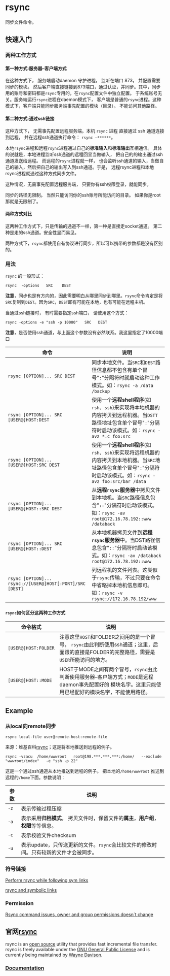 # rsync

同步文件命令。

## 快速入门

### 两种工作方式

#### 第一种方式:服务器–客户端方式

在这种方式下， 服务端启动daemon 守护进程， 监听在端口 873， 并配置需要同步的模块。 然后客户端直接链接到873端口，通过认证，并同步。其中，同步用的账号和密码都是`rsync`专用的，在`rsync`配置文件中独立配置。 于系统账号无关。服务端运行`rsync`进程在daemon模式下， 客户端是普通的`rsync`进程。这种模式下，客户端只能同步服务端事先配置的模块（目录）。 不能访问其他路径。

#### 第二种方式:通过ssh链接

这种方式下， 无需事先配置远程服务端。本机 `rsync` 进程 直接通过 ssh 通道连接到远程， 并在远程ssh通道执行命令： `rsync –******`。

本地`rsync`进程和远程`rsync`进程通过自己的**标准输入**和**标准输出**互相通信。 具体的说就是，本地进程监听ssh通道的远程回显当做输入， 把自己的的输出通过ssh通道发送给远程。 而远程的`rsync`进程就一样， 也会监听ssh通道的输入，当做自己的输入，然后把自己的输出写入到ssh通道。于是， 远程rsync进程和本地rsync进程就通过这种方式同步文件。

这种情况，无需事先配置远程服务端， 只要你有ssh权限登录，就能同步。

同步的路径无限制。 当然只能访问你的ssh账号所能访问的目录。 如果你是root那就是无限制了。

#### 两种方式对比

这两种工作方式下，只是传输的通道不一样，第一种是直接走socket通道。 第二种是走的ssh通道。安全性显而易见。

两种方式下，`rsync`都使用自有协议进行同步，所以可以携带的参数都是没有区别的。



### 用法

`rsync` 的一般形式：

```shell
rsync  -options   SRC    DEST
```

**注意**，同步也是有方向的，因此需要明白从哪里同步到哪里。`rsync`命令肯定是将`SRC`复制到`DEST`。因为`SRC`，`DEST`即有可能在本地，也有可能在远程主机。



当通过ssh链接时， 有时需要指定ssh端口， 请使用这个方式：

```shell
rsync -options -e "ssh -p 10000"   SRC   DEST
```

**注意**，是否使用ssh通道，与上面这个参数没有必然联系。我这里指定了10000端口

| 命令                                                      | 说明                                                         |
| --------------------------------------------------------- | ------------------------------------------------------------ |
| `rsync [OPTION]... SRC DEST`                              | 同步本地文件。当`SRC`和`DEST`路径信息都不包含有单个冒号"`:`"分隔符时就启动这种工作模式。如：`rsync -a /data /backup` |
| `rsync [OPTION]... SRC [USER@]HOST:DEST`                  | 使用一个**远程shell程序**(如`rsh`、`ssh`)来实现将本地机器的内容拷贝到远程机器。当`DSTT`路径地址包含单个冒号"`:`"分隔符时启动该模式。如：`rsync -avz *.c foo:src` |
| `rsync [OPTION]... [USER@]HOST:SRC DEST`                  | 使用一个**远程shell程序**(如`rsh`、`ssh`)来实现将远程机器的内容拷贝到本地机器。当`SRC`地址路径包含单个冒号"`:`"分隔符时启动该模式。如：`rsync -avz foo:src/bar /data` |
| `rsync [OPTION]... [USER@]HOST::SRC DEST`                 | 从**远程`rsync`服务器**中拷贝文件到本地机。当`SRC`路径信息包含"`::`"分隔符时启动该模式。如：`rsync -av root@172.16.78.192::www /databack` |
| `rsync [OPTION]... SRC [USER@]HOST::DEST`                 | 从本地机器拷贝文件到**远程`rsync`服务器**中。当DST路径信息包含"`::`"分隔符时启动该模式。如：`rsync -av /databack root@172.16.78.192::www` |
| `rsync [OPTION]... rsync://[USER@]HOST[:PORT]/SRC [DEST]` | 列远程机的文件列表。这类似于`rsync`传输，不过只要在命令中省略掉本地机信息即可。如：`rsync -v rsync://172.16.78.192/www` |

#### `rsync`如何区分这两种工作方式

| 命令格式             | 说明                                                         |
| -------------------- | ------------------------------------------------------------ |
| `[USER@]HOST:FOLDER` | 注意这里`HOST`和FOLDER之间用的是一个冒号， `rsync`由此判断使用ssh通道；这里，后面跟的直接是FOLDER的完整路径，需要是`USER`所能访问的地方。 |
| `[USER@]HOST::MODE`  | HOST于MODE之间有两个冒号，`rsync`由此判断使用服务器–客户端方式；`MODE`是远程daemon事先配置好的 模块名字。这里只能使用已经配好的模块名字，不能使用路径。 |



## Example

### 从local向remote同步



```shell
rsync local-file user@remote-host:remote-file
```

来源：维基百科[rsync](https://en.wikipedia.org/wiki/Rsync)；这是将本地推送到远程的例子。



```shell
rsync -vzacu  /home/wwwroot   root@198.***.***.***:/home/   --exclude  "wwwroot/index"   -e "ssh -p 22"
```

这是一个通过ssh通道从本地推送到远程的例子。 把本地的`/home/wwwroot` 推送到远程的`/home`下面。参数说明：

| 参数 | 说明                                                         |
| ---- | ------------------------------------------------------------ |
| `-z` | 表示传输过程压缩                                             |
| `-a` | 表示采用**归档模式**， 拷贝文件时，保留文件的**属主**，**用户组**，**权限**等等信息。 |
| `-c` | 表示校验文件checksum                                         |
| `-u` | 表示update，只传送更新的文件。`rsync`会比较文件的修改时间。只有较新的文件才会被同步。 |



### 符号链接

[Perform rsync while following sym links](https://serverfault.com/questions/245774/perform-rsync-while-following-sym-links)

[rsync and symbolic links](https://superuser.com/questions/799354/rsync-and-symbolic-links)

### Permission

[Rsync command issues, owner and group permissions doesn´t change](https://serverfault.com/questions/564385/rsync-command-issues-owner-and-group-permissions-doesn´t-change)





## 官网[rsync](https://rsync.samba.org/)

rsync is an [open source](http://www.opensource.org/) utility that provides fast incremental file transfer. rsync is freely available under the [GNU General Public License](https://rsync.samba.org/GPL.html) and is currently being maintained by [Wayne Davison](http://opencoder.net/).

### [Documentation](https://rsync.samba.org/documentation.html)


